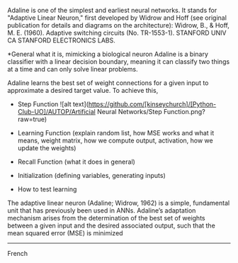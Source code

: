 Adaline is one of the simplest and earliest neural networks. It stands for "Adaptive Linear Neuron," first developed by Widrow and Hoff (see original publication for details and diagrams on the architecture):
Widrow, B., & Hoff, M. E. (1960). Adaptive switching circuits (No. TR-1553-1). STANFORD UNIV CA STANFORD ELECTRONICS LABS.

*General what it is, mimicking a biological neuron
Adaline is a binary classifier with a linear decision boundary, meaning it can classify two things at a time and can only solve linear problems. 

Adaline learns the best set of weight connections for a given input to approximate a desired target value. To achieve this, 

- Step Function
![alt text](https://github.com/[kinseychurch]/[Python-Club-UO]/AUTOP/Artificial Neural Networks/Step Function.png?raw=true)

- Learning Function (explain random list, how MSE works and what it means, weight matrix, how we compute output, activation, how we update the weights)
- Recall Function (what it does in general)
- Initialization (defining variables, generating inputs)
- How to test learning

The adaptive linear neuron (Adaline; Widrow, 1962) is a simple, fundamental unit that has previously been used in ANNs. Adaline’s adaptation mechanism arises from the determination of the best set of weights between a given input and the desired associated output, such that the mean squared error (MSE) is minimized


-------

French
